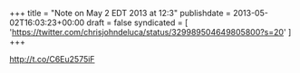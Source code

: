 +++
title = "Note on May 2 EDT 2013 at 12:3"
publishdate = 2013-05-02T16:03:23+00:00
draft = false
syndicated = [ 'https://twitter.com/chrisjohndeluca/status/329989504649805800?s=20' ]
+++

http://t.co/C6Eu2575iF
